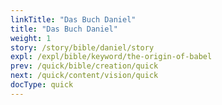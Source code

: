 ```yaml
---
linkTitle: "Das Buch Daniel"
title: "Das Buch Daniel"
weight: 1
story: /story/bible/daniel/story
expl: /expl/bible/keyword/the-origin-of-babel
prev: /quick/bible/creation/quick
next: /quick/content/vision/quick
docType: quick
---
```

